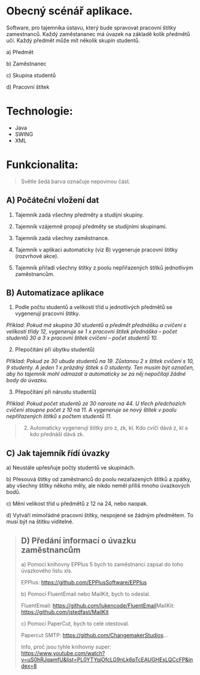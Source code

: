 # Obecný scénář aplikace.

Software, pro tajemníka ústavu, který bude spravovat pracovní štítky zamestnanců. Každý zaměstananec má úvazek na základě kolik předmětů učí. Každý předmět může mít několik skupin studentů. 


a) Předmět

b) Zaměstnanec

c) Skupina studentů

d) Pracovní štítek

# Technologie:

* Java
* SWING
* XML

# Funkcionalita:


>Světle šedá barva označuje nepovinou část.

## A) Počáteční vložení dat

1. Tajemník zadá všechny předměty a studijní skupiny.

2. Tajemník vzájemně propojí předměty se studijními skupinami.

3. Tajemník zadá všechny zaměstnance.

4. Tajemník v aplikaci automaticky (viz B) vygeneruje pracovní štítky (rozvrhové akce).

5. Tajemník přiřadí všechny štítky z poolu nepřiřazených štítků jednotlivým zaměstnancům.

## B) Automatizace aplikace

1. Podle počtu studentů a velikostí tříd u jednotlivých předmětů se vygenerují pracovní štítky. 

*Příklad: Pokud má skupina 30 studentů a předmět přednášku a cvičení s velikostí třídy 12, vygeneruje se 1 x pracovní štítek přednáška – počet studentů 30 a 3 x pracovní štítek cvičení – počet studentů 10.*

2. Přepočítání pří úbytku studentů)

*Příklad: Pokud ze 30 ubude studentů na 19. Zůstanou 2 x štítek cvičení s 10, 9 studenty. A jeden 1 x prázdný štítek s 0 studenty. Ten musím být označen, aby ho tajemník mohl odmazat a automaticky se za něj nepočítají žádné body do úvazku.*

3. Přepočítání při nárustu studentů)

*Příklad: Pokud počet studentů ze 30 naroste na 44. U třech předchozích cvičení stoupne počet z 10 na 11. A vygeneruje se nový štítek v poolu nepřiřazených štítků s počtem studentů 11.*


>2. Automaticky vygenerují štítky pro z, zk, kl. Kdo cvičí dává z, kl a kdo přednáší dává zk.


## C) Jak tajemník řídí úvazky

a) Neustále upřesňuje počty studentů ve skupinách.

b) Přesouvá štítky od zaměstnanců do poolu nezařazených štítků a zpátky, aby všechny štítky někoho měly, ale nikdo neměl příliš mnoho úvazkových bodů.

c) Mění velikost tříd u předmětů z 12 na 24, nebo naopak.

d) Vytváří mimořádné pracovní štítky, nespojené se žádným předmětem. To musí být na štítku viditelné.



> ## D) Předání informací o úvazku zaměstnancům
>
>a) Pomocí knihovny EPPlus 5 bych to zaměstnanci zapsal do toho úvazkového listu xls.
>
>EPPlus: https://github.com/EPPlusSoftware/EPPlus
>
>b) Pomocí FluentEmail nebo MailKit, bych to odeslal.
>
>FluentEmail: https://github.com/lukencode/FluentEmail​ 
>MailKit: https://github.com/jstedfast/MailKit
>
>c) Pomocí PaperCut, bych to celé otestoval.
>
>Papercut SMTP: https://github.com/ChangemakerStudios...
>
>Info, proč jsou tyhle knihovny super: https://www.youtube.com/watch?v=uS0hRJqamfU&list=PL0YTYqjOfcLG9nLk6pTcEAUGHEsLQCcFP&index=8
